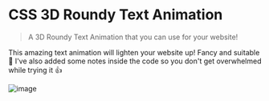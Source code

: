 # CSS 3D Roundy Text Animation
> A 3D Roundy Text Animation that you can use for your website!

This amazing text animation will lighten your website up! Fancy and suitable 🎉 
I've also added some notes inside the code so you don't get overwhelmed while trying it 👍

![image](https://user-images.githubusercontent.com/71953668/164957309-e3f4075d-f66c-4b66-ab82-e3827a0eb445.png)

